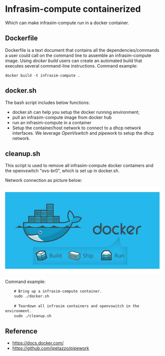 # Infrasim-compute containerized
Which can make infrasim-compute run in a docker container.

## Dockerfile
Dockerfile is a text document that contains all the dependencies/commands a user
could call on the command line to assemble an infrasim-compute image. Using *docker build*
users can create an automated build that executes several command-line instructions.
Command example:

    docker build -t infrasim-compute .
## docker.sh
The bash script includes below functions:
 * docker.sh can help you setup the docker running environment;
 * pull an infrasim-compute image from docker hub
 * run an infrasim-compute in a container
 * Setup the container/host network to connect to a dhcp network interfaces. We leverage
 *OpenVswitch* and *pipework* to setup the dhcp network.

## cleanup.sh
This script is used to remove all infrasim-compute docker containers and the openvswitch "ovs-br0",
which is set up in docker.sh.
 
Network connection as picture below:

![container_network](https://github.com/chenge3/pics_for_wiki/blob/master/Infrasim-compute_container_network.jpg)

Command example:

        # Bring up a infrasim-compute container.
        sudo ./docker.sh

        # Teardown all infrasim containers and openvswitch in the environment.
        sudo ./cleanup.sh

## Reference
 - https://docs.docker.com/
 - https://github.com/jpetazzo/pipework





